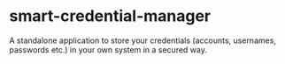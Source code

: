 # smart-credential-manager
A standalone application to store your credentials (accounts, usernames, passwords etc.) in your own system in a secured way.
